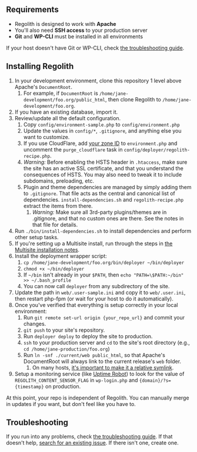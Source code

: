 ## Requirements

* Regolith is designed to work with **Apache**
* You'll also need **SSH access** to your production server
* **Git** and **WP-CLI** must be installed in all environments

If your host doesn't have Git or WP-CLI, check [the troubleshooting guide](./troubleshooting.md).


## Installing Regolith

1. In your development environment, clone this repository 1 level above Apache's `DocumentRoot`.
	1. For example, if `DocumentRoot` is `/home/jane-development/foo.org/public_html`, then clone Regolith to `/home/jane-development/foo.org`.
1. If you have an existing database, import it.
1. Review/update all the default configuration.
	1. Copy `config/environment-sample.php` to `config/environment.php`
	1. Update the values in `config/*`, `.gitignore`, and anything else you want to customize.
	1. If you use CloudFlare, add [your zone ID](https://blog.cloudflare.com/cloudflare-tips-frequently-used-cloudflare-ap/#comment-2486013580) to `environment.php` and uncomment the `purge_cloudflare` task in `config/deployer/regolith-recipe.php`.
	1. _Warning:_ Before enabling the HSTS header in `.htaccess`, make sure the site has an active SSL certificate, and that you understand the consequences of HSTS. You may also need to tweak it to include subdomains, preloading, etc.
	1. Plugin and theme dependencies are managed by simply adding them to `.gitignore`. That file acts as the central and canonical list of dependencies. `install-dependencies.sh` and `regolith-recipe.php` extract the items from there.
		1. _Warning:_ Make sure all 3rd-party plugins/themes are in .gitignore, and that no custom ones are there. See the notes in that file for details.
1. Run `./bin/install-dependencies.sh` to install dependencies and perform other setup tasks.
1. If you're setting up a Multisite install, run through the steps in [the Multisite installation notes](./install-multisite.md).
1. Install the deployment wrapper script:
	1. `cp /home/jane-development/foo.org/bin/deployer ~/bin/deployer`
	1. `chmod +x ~/bin/deployer`
	1. If `~/bin` isn't already in your `$PATH`, then `echo "PATH=\$PATH:~/bin" >> ~/.bash_profile`
	1. You can now call `deployer` from any subdirectory of the site.
1. Update the path in `web/.user-sample.ini` and copy it to `web/.user.ini`, then restart php-fpm (or wait for your host to do it automatically).
1. Once you've verified that everything is setup correctly in your local environment:
    1. Run `git remote set-url origin {your_repo_url}` and commit your changes.
    1. `git push` to your site's repository.
    1. Run `deployer deploy` to deploy the site to production.
    1. `ssh` to your production server and `cd` to the site's root directory (e.g., `cd /home/jane-production/foo.org`)
    1. Run `ln -snf ./current/web public_html`, so that Apache's DocumentRoot will always link to the current release's `web` folder.
        1. On many hosts, [it's important to make it a relative symlink](https://iandunn.name/trouble-symlinking-documentroot-on-shared-hosting/).
1. Setup a monitoring service (like [Uptime Robot](https://uptimerobot.com/)) to look for the value of `REGOLITH_CONTENT_SENSOR_FLAG` in `wp-login.php` and `{domain}/?s={timestamp}` on production.

At this point, your repo is independent of Regolith. You can manually merge in updates if you want, but don't feel like you have to.


## Troubleshooting

If you run into any problems, check [the troubleshooting guide](./troubleshooting.md). If that doesn't help, [search for an existing issue](https://github.com/iandunn/regolith/issues). If there isn't one, create one.
